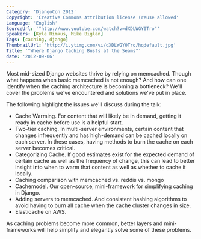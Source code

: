 ```yaml
---
Category: 'DjangoCon 2012'
Copyright: 'Creative Commons Attribution license (reuse allowed'
Language: 'English'
SourceUrl: '"http://www.youtube.com/watch?v=dXDLWGY0Tro"'
Speakers: [Kyle Rimkus, Mike Biglan]
Tags: [caching, django]
ThumbnailUrl: 'http://i.ytimg.com/vi/dXDLWGY0Tro/hqdefault.jpg'
Title: '"Where Django Caching Busts at the Seams"'
date: '2012-09-06'
---
```

Most mid-sized Django websites thrive by relying on memcached. Though what
happens when basic memcached is not enough? And how can one identify when the
caching architecture is becoming a bottleneck? We'll cover the problems we've
encountered and solutions we've put in place.

The following highlight the issues we'll discuss during the talk:

  * Cache Warming. For content that will likely be in demand, getting it ready in cache before use is a helpful start. 
  * Two-tier caching. In multi-server environments, certain content that changes infrequently and has high-demand can be cached locally on each server. In these cases, having methods to burn the cache on each server becomes critical.
  * Categorizing Cache. If good estimates exist for the expected demand of certain cache as well as the frequency of change, this can lead to better insight into when to warm that content as well as whether to cache it locally.
  * Caching comparison with memcached vs. reddis vs. mongo
  * Cachemodel. Our open-source, mini-framework for simplifying caching in Django. 
  * Adding servers to memcached. And consistent hashing algorithms to avoid having to burn all cache when the cache cluster changes in size.
  * Elasticache on AWS.

As caching problems become more common, better layers and mini-frameworks will
help simplify and elegantly solve some of these problems.

